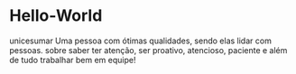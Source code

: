 # Hello-World
unicesumar
Uma pessoa com ótimas qualidades, sendo elas lidar com pessoas. sobre saber ter atenção, ser proativo, atencioso, paciente e além de tudo trabalhar bem em equipe!
